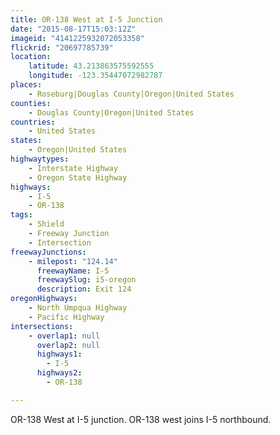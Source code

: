 ```yaml
---
title: OR-138 West at I-5 Junction
date: "2015-08-17T15:03:12Z"
imageid: "4141225932072053358"
flickrid: "20697785739"
location:
    latitude: 43.213863575592555
    longitude: -123.35447072982787
places:
    - Roseburg|Douglas County|Oregon|United States
counties:
    - Douglas County|Oregon|United States
countries:
    - United States
states:
    - Oregon|United States
highwaytypes:
    - Interstate Highway
    - Oregon State Highway
highways:
    - I-5
    - OR-138
tags:
    - Shield
    - Freeway Junction
    - Intersection
freewayJunctions:
    - milepost: "124.14"
      freewayName: I-5
      freewaySlug: i5-oregon
      description: Exit 124
oregonHighways:
    - North Umpqua Highway
    - Pacific Highway
intersections:
    - overlap1: null
      overlap2: null
      highways1:
        - I-5
      highways2:
        - OR-138

---
```

OR-138 West at I-5 junction.  OR-138 west joins I-5 northbound.